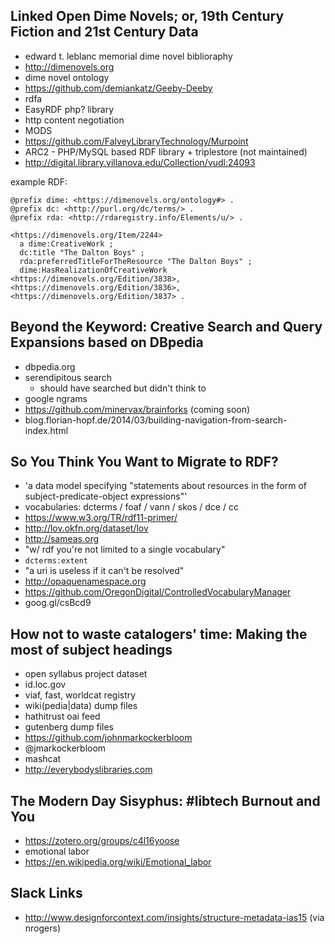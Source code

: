 Linked Open Dime Novels; or, 19th Century Fiction and 21st Century Data
--------------

* edward t. leblanc memorial dime novel biblioraphy
* http://dimenovels.org
* dime novel ontology
* https://github.com/demiankatz/Geeby-Deeby
* rdfa
* EasyRDF php? library
* http content negotiation
* MODS
* https://github.com/FalveyLibraryTechnology/Murpoint
* ARC2 - PHP/MySQL based RDF library + triplestore (not maintained)
* http://digital.library.villanova.edu/Collection/vudl:24093

example RDF:

    @prefix dime: <https://dimenovels.org/ontology#> .
    @prefix dc: <http://purl.org/dc/terms/> .
    @prefix rda: <http://rdaregistry.info/Elements/u/> .

    <https://dimenovels.org/Item/2244>
      a dime:CreativeWork ;
      dc:title "The Dalton Boys" ;
      rda:preferredTitleForTheResource "The Dalton Boys" ;
      dime:HasRealizationOfCreativeWork <https://dimenovels.org/Edition/3838>, <https://dimenovels.org/Edition/3836>, <https://dimenovels.org/Edition/3837> .



Beyond the Keyword: Creative Search and Query Expansions based on DBpedia
--------------

* dbpedia.org
* serendipitous search
  * should have searched but didn't think to
* google ngrams
* https://github.com/minervax/brainforks (coming soon)
* blog.florian-hopf.de/2014/03/building-navigation-from-search-index.html

So You Think You Want to Migrate to RDF?
--------------

* 'a data model specifying "statements about resources in the form of subject-predicate-object expressions"'
* vocabularies: dcterms / foaf / vann / skos / dce / cc
* https://www.w3.org/TR/rdf11-primer/
* http://lov.okfn.org/dataset/lov
* http://sameas.org
* "w/ rdf you're not limited to a single vocabulary"
* `dcterms:extent`
* "a uri is useless if it can't be resolved"
* http://opaquenamespace.org
* https://github.com/OregonDigital/ControlledVocabularyManager
* goog.gl/csBcd9

How not to waste catalogers' time: Making the most of subject headings
--------------

* open syllabus project dataset
* id.loc.gov
* viaf, fast, worldcat registry
* wiki(pedia|data) dump files
* hathitrust oai feed
* gutenberg dump files
* https://github.com/johnmarkockerbloom
* @jmarkockerbloom
* mashcat
* http://everybodyslibraries.com

The Modern Day Sisyphus: #libtech Burnout and You
--------------

* https://zotero.org/groups/c4l16yoose
* emotional labor
* https://en.wikipedia.org/wiki/Emotional_labor

Slack Links
--------------

* http://www.designforcontext.com/insights/structure-metadata-ias15 (via nrogers)

